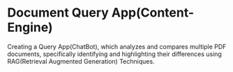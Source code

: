 # Document Query App(Content-Engine)
Creating a Query App(ChatBot), which analyzes and compares multiple PDF documents, specifically identifying and highlighting their differences using RAG(Retrieval Augmented Generation) Techniques.
